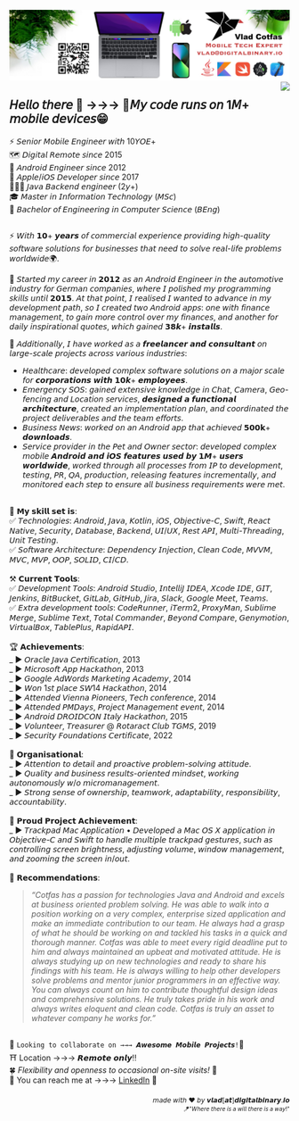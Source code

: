 ![Top Header](https://github.com/cotfas/cotfas/blob/main/Vlad-Cotfas-Mobile-Tech-Expert.jpg)
<img align="right" src="https://komarev.com/ghpvc/?username=cotfas&color=red&base=50000">


## 𝘏𝘦𝘭𝘭𝘰 𝘵𝘩𝘦𝘳𝘦 👋 →→→ 🧩𝘔𝘺 𝘤𝘰𝘥𝘦 𝘳𝘶𝘯𝘴 𝘰𝘯 1𝘔+ 𝘮𝘰𝘣𝘪𝘭𝘦 𝘥𝘦𝘷𝘪𝘤𝘦𝘴😁

⚡ 𝘚𝘦𝘯𝘪𝘰𝘳 𝘔𝘰𝘣𝘪𝘭𝘦 𝘌𝘯𝘨𝘪𝘯𝘦𝘦𝘳 𝘸𝘪𝘵𝘩 10𝘠𝘖𝘌+<br />
🗺️ 𝘋𝘪𝘨𝘪𝘵𝘢𝘭 𝘙𝘦𝘮𝘰𝘵𝘦 𝘴𝘪𝘯𝘤𝘦 2015<br />
🤖 𝘈𝘯𝘥𝘳𝘰𝘪𝘥 𝘌𝘯𝘨𝘪𝘯𝘦𝘦𝘳 𝘴𝘪𝘯𝘤𝘦 2012<br />
📱 𝘈𝘱𝘱𝘭𝘦/𝘪𝘖𝘚 𝘋𝘦𝘷𝘦𝘭𝘰𝘱𝘦𝘳 𝘴𝘪𝘯𝘤𝘦 2017<br />
🧑🏻‍💻 𝘑𝘢𝘷𝘢 𝘉𝘢𝘤𝘬𝘦𝘯𝘥 𝘦𝘯𝘨𝘪𝘯𝘦𝘦𝘳 (2𝘺+)<br />
🎓 𝘔𝘢𝘴𝘵𝘦𝘳 𝘪𝘯 𝘐𝘯𝘧𝘰𝘳𝘮𝘢𝘵𝘪𝘰𝘯 𝘛𝘦𝘤𝘩𝘯𝘰𝘭𝘰𝘨𝘺 (𝘔𝘚𝘤)<br />
🏅 𝘉𝘢𝘤𝘩𝘦𝘭𝘰𝘳 𝘰𝘧 𝘌𝘯𝘨𝘪𝘯𝘦𝘦𝘳𝘪𝘯𝘨 𝘪𝘯 𝘊𝘰𝘮𝘱𝘶𝘵𝘦𝘳 𝘚𝘤𝘪𝘦𝘯𝘤𝘦 (𝘉𝘌𝘯𝘨)

##

⚡️ 𝘞𝘪𝘵𝘩 𝟭𝟬+ 𝙮𝙚𝙖𝙧𝙨 𝘰𝘧 𝘤𝘰𝘮𝘮𝘦𝘳𝘤𝘪𝘢𝘭 𝘦𝘹𝘱𝘦𝘳𝘪𝘦𝘯𝘤𝘦 𝘱𝘳𝘰𝘷𝘪𝘥𝘪𝘯𝘨 𝘩𝘪𝘨𝘩-𝘲𝘶𝘢𝘭𝘪𝘵𝘺 𝘴𝘰𝘧𝘵𝘸𝘢𝘳𝘦 𝘴𝘰𝘭𝘶𝘵𝘪𝘰𝘯𝘴 𝘧𝘰𝘳 𝘣𝘶𝘴𝘪𝘯𝘦𝘴𝘴𝘦𝘴 𝘵𝘩𝘢𝘵 𝘯𝘦𝘦𝘥 𝘵𝘰 𝘴𝘰𝘭𝘷𝘦 𝘳𝘦𝘢𝘭-𝘭𝘪𝘧𝘦 𝘱𝘳𝘰𝘣𝘭𝘦𝘮𝘴 𝘸𝘰𝘳𝘭𝘥𝘸𝘪𝘥𝘦🌍.

🔰 𝘚𝘵𝘢𝘳𝘵𝘦𝘥 𝘮𝘺 𝘤𝘢𝘳𝘦𝘦𝘳 𝘪𝘯 𝟮𝟬𝟭𝟮 𝘢𝘴 𝘢𝘯 𝘈𝘯𝘥𝘳𝘰𝘪𝘥 𝘌𝘯𝘨𝘪𝘯𝘦𝘦𝘳 𝘪𝘯 𝘵𝘩𝘦 𝘢𝘶𝘵𝘰𝘮𝘰𝘵𝘪𝘷𝘦 𝘪𝘯𝘥𝘶𝘴𝘵𝘳𝘺 𝘧𝘰𝘳 𝘎𝘦𝘳𝘮𝘢𝘯 𝘤𝘰𝘮𝘱𝘢𝘯𝘪𝘦𝘴, 𝘸𝘩𝘦𝘳𝘦 𝘐 𝘱𝘰𝘭𝘪𝘴𝘩𝘦𝘥 𝘮𝘺 𝘱𝘳𝘰𝘨𝘳𝘢𝘮𝘮𝘪𝘯𝘨 𝘴𝘬𝘪𝘭𝘭𝘴 𝘶𝘯𝘵𝘪𝘭 𝟮𝟬𝟭𝟱. 𝘈𝘵 𝘵𝘩𝘢𝘵 𝘱𝘰𝘪𝘯𝘵, 𝘐 𝘳𝘦𝘢𝘭𝘪𝘴𝘦𝘥 𝘐 𝘸𝘢𝘯𝘵𝘦𝘥 𝘵𝘰 𝘢𝘥𝘷𝘢𝘯𝘤𝘦 𝘪𝘯 𝘮𝘺 𝘥𝘦𝘷𝘦𝘭𝘰𝘱𝘮𝘦𝘯𝘵 𝘱𝘢𝘵𝘩, 𝘴𝘰 𝘐 𝘤𝘳𝘦𝘢𝘵𝘦𝘥 𝘵𝘸𝘰 𝘈𝘯𝘥𝘳𝘰𝘪𝘥 𝘢𝘱𝘱𝘴: 𝘰𝘯𝘦 𝘸𝘪𝘵𝘩 𝘧𝘪𝘯𝘢𝘯𝘤𝘦 𝘮𝘢𝘯𝘢𝘨𝘦𝘮𝘦𝘯𝘵, 𝘵𝘰 𝘨𝘢𝘪𝘯 𝘮𝘰𝘳𝘦 𝘤𝘰𝘯𝘵𝘳𝘰𝘭 𝘰𝘷𝘦𝘳 𝘮𝘺 𝘧𝘪𝘯𝘢𝘯𝘤𝘦𝘴, 𝘢𝘯𝘥 𝘢𝘯𝘰𝘵𝘩𝘦𝘳 𝘧𝘰𝘳 𝘥𝘢𝘪𝘭𝘺 𝘪𝘯𝘴𝘱𝘪𝘳𝘢𝘵𝘪𝘰𝘯𝘢𝘭 𝘲𝘶𝘰𝘵𝘦𝘴, 𝘸𝘩𝘪𝘤𝘩 𝘨𝘢𝘪𝘯𝘦𝘥 𝟯𝟴𝙠+ 𝙞𝙣𝙨𝙩𝙖𝙡𝙡𝙨.

🧩 𝘈𝘥𝘥𝘪𝘵𝘪𝘰𝘯𝘢𝘭𝘭𝘺, 𝘐 𝘩𝘢𝘷𝘦 𝘸𝘰𝘳𝘬𝘦𝘥 𝘢𝘴 𝘢 𝙛𝙧𝙚𝙚𝙡𝙖𝙣𝙘𝙚𝙧 𝙖𝙣𝙙 𝙘𝙤𝙣𝙨𝙪𝙡𝙩𝙖𝙣𝙩 𝘰𝘯 𝘭𝘢𝘳𝘨𝘦-𝘴𝘤𝘢𝘭𝘦 𝘱𝘳𝘰𝘫𝘦𝘤𝘵𝘴 𝘢𝘤𝘳𝘰𝘴𝘴 𝘷𝘢𝘳𝘪𝘰𝘶𝘴 𝘪𝘯𝘥𝘶𝘴𝘵𝘳𝘪𝘦𝘴:
- 𝘏𝘦𝘢𝘭𝘵𝘩𝘤𝘢𝘳𝘦: 𝘥𝘦𝘷𝘦𝘭𝘰𝘱𝘦𝘥 𝘤𝘰𝘮𝘱𝘭𝘦𝘹 𝘴𝘰𝘧𝘵𝘸𝘢𝘳𝘦 𝘴𝘰𝘭𝘶𝘵𝘪𝘰𝘯𝘴 𝘰𝘯 𝘢 𝘮𝘢𝘫𝘰𝘳 𝘴𝘤𝘢𝘭𝘦 𝘧𝘰𝘳 𝙘𝙤𝙧𝙥𝙤𝙧𝙖𝙩𝙞𝙤𝙣𝙨 𝙬𝙞𝙩𝙝 𝟭𝟬𝙠+ 𝙚𝙢𝙥𝙡𝙤𝙮𝙚𝙚𝙨.
- 𝘌𝘮𝘦𝘳𝘨𝘦𝘯𝘤𝘺 𝘚𝘖𝘚: 𝘨𝘢𝘪𝘯𝘦𝘥 𝘦𝘹𝘵𝘦𝘯𝘴𝘪𝘷𝘦 𝘬𝘯𝘰𝘸𝘭𝘦𝘥𝘨𝘦 𝘪𝘯 𝘊𝘩𝘢𝘵, 𝘊𝘢𝘮𝘦𝘳𝘢, 𝘎𝘦𝘰-𝘧𝘦𝘯𝘤𝘪𝘯𝘨 𝘢𝘯𝘥 𝘓𝘰𝘤𝘢𝘵𝘪𝘰𝘯 𝘴𝘦𝘳𝘷𝘪𝘤𝘦𝘴, 𝙙𝙚𝙨𝙞𝙜𝙣𝙚𝙙 𝙖 𝙛𝙪𝙣𝙘𝙩𝙞𝙤𝙣𝙖𝙡 𝙖𝙧𝙘𝙝𝙞𝙩𝙚𝙘𝙩𝙪𝙧𝙚, 𝘤𝘳𝘦𝘢𝘵𝘦𝘥 𝘢𝘯 𝘪𝘮𝘱𝘭𝘦𝘮𝘦𝘯𝘵𝘢𝘵𝘪𝘰𝘯 𝘱𝘭𝘢𝘯, 𝘢𝘯𝘥 𝘤𝘰𝘰𝘳𝘥𝘪𝘯𝘢𝘵𝘦𝘥 𝘵𝘩𝘦 𝘱𝘳𝘰𝘫𝘦𝘤𝘵 𝘥𝘦𝘭𝘪𝘷𝘦𝘳𝘢𝘣𝘭𝘦𝘴 𝘢𝘯𝘥 𝘵𝘩𝘦 𝘵𝘦𝘢𝘮 𝘦𝘧𝘧𝘰𝘳𝘵𝘴.
- 𝘉𝘶𝘴𝘪𝘯𝘦𝘴𝘴 𝘕𝘦𝘸𝘴: 𝘸𝘰𝘳𝘬𝘦𝘥 𝘰𝘯 𝘢𝘯 𝘈𝘯𝘥𝘳𝘰𝘪𝘥 𝘢𝘱𝘱 𝘵𝘩𝘢𝘵 𝘢𝘤𝘩𝘪𝘦𝘷𝘦𝘥 𝟱𝟬𝟬𝗸+ 𝙙𝙤𝙬𝙣𝙡𝙤𝙖𝙙𝙨.
- 𝘚𝘦𝘳𝘷𝘪𝘤𝘦 𝘱𝘳𝘰𝘷𝘪𝘥𝘦𝘳 𝘪𝘯 𝘵𝘩𝘦 𝘗𝘦𝘵 𝘢𝘯𝘥 𝘖𝘸𝘯𝘦𝘳 𝘴𝘦𝘤𝘵𝘰𝘳: 𝘥𝘦𝘷𝘦𝘭𝘰𝘱𝘦𝘥 𝘤𝘰𝘮𝘱𝘭𝘦𝘹 𝘮𝘰𝘣𝘪𝘭𝘦 𝘼𝙣𝙙𝙧𝙤𝙞𝙙 𝙖𝙣𝙙 𝙞𝙊𝙎 𝙛𝙚𝙖𝙩𝙪𝙧𝙚𝙨 𝙪𝙨𝙚𝙙 𝙗𝙮 𝟭𝙈+ 𝙪𝙨𝙚𝙧𝙨 𝙬𝙤𝙧𝙡𝙙𝙬𝙞𝙙𝙚, 𝘸𝘰𝘳𝘬𝘦𝘥 𝘵𝘩𝘳𝘰𝘶𝘨𝘩 𝘢𝘭𝘭 𝘱𝘳𝘰𝘤𝘦𝘴𝘴𝘦𝘴 𝘧𝘳𝘰𝘮 𝘐𝘗 𝘵𝘰 𝘥𝘦𝘷𝘦𝘭𝘰𝘱𝘮𝘦𝘯𝘵, 𝘵𝘦𝘴𝘵𝘪𝘯𝘨, 𝘗𝘙, 𝘘𝘈, 𝘱𝘳𝘰𝘥𝘶𝘤𝘵𝘪𝘰𝘯, 𝘳𝘦𝘭𝘦𝘢𝘴𝘪𝘯𝘨 𝘧𝘦𝘢𝘵𝘶𝘳𝘦𝘴 𝘪𝘯𝘤𝘳𝘦𝘮𝘦𝘯𝘵𝘢𝘭𝘭𝘺, 𝘢𝘯𝘥 𝘮𝘰𝘯𝘪𝘵𝘰𝘳𝘦𝘥 𝘦𝘢𝘤𝘩 𝘴𝘵𝘦𝘱 𝘵𝘰 𝘦𝘯𝘴𝘶𝘳𝘦 𝘢𝘭𝘭 𝘣𝘶𝘴𝘪𝘯𝘦𝘴𝘴 𝘳𝘦𝘲𝘶𝘪𝘳𝘦𝘮𝘦𝘯𝘵𝘴 𝘸𝘦𝘳𝘦 𝘮𝘦𝘵.




<br />
📍 𝗠𝘆 𝘀𝗸𝗶𝗹𝗹 𝘀𝗲𝘁 𝗶𝘀:<br />
✅ 𝘛𝘦𝘤𝘩𝘯𝘰𝘭𝘰𝘨𝘪𝘦𝘴: 𝘈𝘯𝘥𝘳𝘰𝘪𝘥, 𝘑𝘢𝘷𝘢, 𝘒𝘰𝘵𝘭𝘪𝘯, 𝘪𝘖𝘚, 𝘖𝘣𝘫𝘦𝘤𝘵𝘪𝘷𝘦-𝘊, 𝘚𝘸𝘪𝘧𝘵, 𝘙𝘦𝘢𝘤𝘵 𝘕𝘢𝘵𝘪𝘷𝘦, 𝘚𝘦𝘤𝘶𝘳𝘪𝘵𝘺, 𝘋𝘢𝘵𝘢𝘣𝘢𝘴𝘦, 𝘉𝘢𝘤𝘬𝘦𝘯𝘥, 𝘜𝘐/𝘜𝘟, 𝘙𝘦𝘴𝘵 𝘈𝘗𝘐, 𝘔𝘶𝘭𝘵𝘪-𝘛𝘩𝘳𝘦𝘢𝘥𝘪𝘯𝘨, 𝘜𝘯𝘪𝘵 𝘛𝘦𝘴𝘵𝘪𝘯𝘨.<br />
✅ 𝘚𝘰𝘧𝘵𝘸𝘢𝘳𝘦 𝘈𝘳𝘤𝘩𝘪𝘵𝘦𝘤𝘵𝘶𝘳𝘦: 𝘋𝘦𝘱𝘦𝘯𝘥𝘦𝘯𝘤𝘺 𝘐𝘯𝘫𝘦𝘤𝘵𝘪𝘰𝘯, 𝘊𝘭𝘦𝘢𝘯 𝘊𝘰𝘥𝘦, 𝘔𝘝𝘝𝘔, 𝘔𝘝𝘊, 𝘔𝘝𝘗, 𝘖𝘖𝘗, 𝘚𝘖𝘓𝘐𝘋, 𝘊𝘐/𝘊𝘋.<br />
<br />
⚒️ 𝗖𝘂𝗿𝗿𝗲𝗻𝘁 𝗧𝗼𝗼𝗹𝘀:<br />
✅ 𝘋𝘦𝘷𝘦𝘭𝘰𝘱𝘮𝘦𝘯𝘵 𝘛𝘰𝘰𝘭𝘴: 𝘈𝘯𝘥𝘳𝘰𝘪𝘥 𝘚𝘵𝘶𝘥𝘪𝘰, 𝘐𝘯𝘵𝘦𝘭𝘭𝘪𝘑 𝘐𝘋𝘌𝘈, 𝘟𝘤𝘰𝘥𝘦 𝘐𝘋𝘌, 𝘎𝘐𝘛, 𝘑𝘦𝘯𝘬𝘪𝘯𝘴, 𝘉𝘪𝘵𝘉𝘶𝘤𝘬𝘦𝘵, 𝘎𝘪𝘵𝘓𝘢𝘣, 𝘎𝘪𝘵𝘏𝘶𝘣, 𝘑𝘪𝘳𝘢, 𝘚𝘭𝘢𝘤𝘬, 𝘎𝘰𝘰𝘨𝘭𝘦 𝘔𝘦𝘦𝘵, 𝘛𝘦𝘢𝘮𝘴.<br />
✅ 𝘌𝘹𝘵𝘳𝘢 𝘥𝘦𝘷𝘦𝘭𝘰𝘱𝘮𝘦𝘯𝘵 𝘵𝘰𝘰𝘭𝘴: 𝘊𝘰𝘥𝘦𝘙𝘶𝘯𝘯𝘦𝘳, 𝘪𝘛𝘦𝘳𝘮2, 𝘗𝘳𝘰𝘹𝘺𝘔𝘢𝘯, 𝘚𝘶𝘣𝘭𝘪𝘮𝘦 𝘔𝘦𝘳𝘨𝘦, 𝘚𝘶𝘣𝘭𝘪𝘮𝘦 𝘛𝘦𝘹𝘵, 𝘛𝘰𝘵𝘢𝘭 𝘊𝘰𝘮𝘮𝘢𝘯𝘥𝘦𝘳, 𝘉𝘦𝘺𝘰𝘯𝘥 𝘊𝘰𝘮𝘱𝘢𝘳𝘦, 𝘎𝘦𝘯𝘺𝘮𝘰𝘵𝘪𝘰𝘯, 𝘝𝘪𝘳𝘵𝘶𝘢𝘭𝘉𝘰𝘹, 𝘛𝘢𝘣𝘭𝘦𝘗𝘭𝘶𝘴, 𝘙𝘢𝘱𝘪𝘥𝘈𝘗𝘐.<br />


<br />
🏆 𝗔𝗰𝗵𝗶𝗲𝘃𝗲𝗺𝗲𝗻𝘁𝘀:<br />
_ ► 𝘖𝘳𝘢𝘤𝘭𝘦 𝘑𝘢𝘷𝘢 𝘊𝘦𝘳𝘵𝘪𝘧𝘪𝘤𝘢𝘵𝘪𝘰𝘯, 2013<br />
_ ► 𝘔𝘪𝘤𝘳𝘰𝘴𝘰𝘧𝘵 𝘈𝘱𝘱 𝘏𝘢𝘤𝘬𝘢𝘵𝘩𝘰𝘯, 2013<br />
_ ► 𝘎𝘰𝘰𝘨𝘭𝘦 𝘈𝘥𝘞𝘰𝘳𝘥𝘴 𝘔𝘢𝘳𝘬𝘦𝘵𝘪𝘯𝘨 𝘈𝘤𝘢𝘥𝘦𝘮𝘺, 2014<br />
_ ► 𝘞𝘰𝘯 1𝘴𝘵 𝘱𝘭𝘢𝘤𝘦 𝘚𝘞14 𝘏𝘢𝘤𝘬𝘢𝘵𝘩𝘰𝘯, 2014<br />
_ ► 𝘈𝘵𝘵𝘦𝘯𝘥𝘦𝘥 𝘝𝘪𝘦𝘯𝘯𝘢 𝘗𝘪𝘰𝘯𝘦𝘦𝘳𝘴, 𝘛𝘦𝘤𝘩 𝘤𝘰𝘯𝘧𝘦𝘳𝘦𝘯𝘤𝘦, 2014<br />
_ ► 𝘈𝘵𝘵𝘦𝘯𝘥𝘦𝘥 𝘗𝘔𝘋𝘢𝘺𝘴, 𝘗𝘳𝘰𝘫𝘦𝘤𝘵 𝘔𝘢𝘯𝘢𝘨𝘦𝘮𝘦𝘯𝘵 𝘦𝘷𝘦𝘯𝘵, 2014<br />
_ ► 𝘈𝘯𝘥𝘳𝘰𝘪𝘥 𝘋𝘙𝘖𝘐𝘋𝘊𝘖𝘕 𝘐𝘵𝘢𝘭𝘺 𝘏𝘢𝘤𝘬𝘢𝘵𝘩𝘰𝘯, 2015<br />
_ ► 𝘝𝘰𝘭𝘶𝘯𝘵𝘦𝘦𝘳, 𝘛𝘳𝘦𝘢𝘴𝘶𝘳𝘦𝘳 @ 𝘙𝘰𝘵𝘢𝘳𝘢𝘤𝘵 𝘊𝘭𝘶𝘣 𝘛𝘎𝘔𝘚, 2019<br />
_ ► 𝘚𝘦𝘤𝘶𝘳𝘪𝘵𝘺 𝘍𝘰𝘶𝘯𝘥𝘢𝘵𝘪𝘰𝘯𝘴 𝘊𝘦𝘳𝘵𝘪𝘧𝘪𝘤𝘢𝘵𝘦, 2022<br />

<br />
🧮 𝗢𝗿𝗴𝗮𝗻𝗶𝘀𝗮𝘁𝗶𝗼𝗻𝗮𝗹:<br />
_ ► 𝘈𝘵𝘵𝘦𝘯𝘵𝘪𝘰𝘯 𝘵𝘰 𝘥𝘦𝘵𝘢𝘪𝘭 𝘢𝘯𝘥 𝘱𝘳𝘰𝘢𝘤𝘵𝘪𝘷𝘦 𝘱𝘳𝘰𝘣𝘭𝘦𝘮-𝘴𝘰𝘭𝘷𝘪𝘯𝘨 𝘢𝘵𝘵𝘪𝘵𝘶𝘥𝘦.<br />
_ ► 𝘘𝘶𝘢𝘭𝘪𝘵𝘺 𝘢𝘯𝘥 𝘣𝘶𝘴𝘪𝘯𝘦𝘴𝘴 𝘳𝘦𝘴𝘶𝘭𝘵𝘴-𝘰𝘳𝘪𝘦𝘯𝘵𝘦𝘥 𝘮𝘪𝘯𝘥𝘴𝘦𝘵, 𝘸𝘰𝘳𝘬𝘪𝘯𝘨 𝘢𝘶𝘵𝘰𝘯𝘰𝘮𝘰𝘶𝘴𝘭𝘺 𝘸/𝘰 𝘮𝘪𝘤𝘳𝘰𝘮𝘢𝘯𝘢𝘨𝘦𝘮𝘦𝘯𝘵.<br />
_ ► 𝘚𝘵𝘳𝘰𝘯𝘨 𝘴𝘦𝘯𝘴𝘦 𝘰𝘧 𝘰𝘸𝘯𝘦𝘳𝘴𝘩𝘪𝘱, 𝘵𝘦𝘢𝘮𝘸𝘰𝘳𝘬, 𝘢𝘥𝘢𝘱𝘵𝘢𝘣𝘪𝘭𝘪𝘵𝘺, 𝘳𝘦𝘴𝘱𝘰𝘯𝘴𝘪𝘣𝘪𝘭𝘪𝘵𝘺, 𝘢𝘤𝘤𝘰𝘶𝘯𝘵𝘢𝘣𝘪𝘭𝘪𝘵𝘺.<br />

<br />
🚧 𝗣𝗿𝗼𝘂𝗱 𝗣𝗿𝗼𝗷𝗲𝗰𝘁 𝗔𝗰𝗵𝗶𝗲𝘃𝗲𝗺𝗲𝗻𝘁:<br />
_ ► 𝘛𝘳𝘢𝘤𝘬𝘱𝘢𝘥 𝘔𝘢𝘤 𝘈𝘱𝘱𝘭𝘪𝘤𝘢𝘵𝘪𝘰𝘯 • 𝘋𝘦𝘷𝘦𝘭𝘰𝘱𝘦𝘥 𝘢 𝘔𝘢𝘤 𝘖𝘚 𝘟 𝘢𝘱𝘱𝘭𝘪𝘤𝘢𝘵𝘪𝘰𝘯 𝘪𝘯 𝘖𝘣𝘫𝘦𝘤𝘵𝘪𝘷𝘦-𝘊 𝘢𝘯𝘥 𝘚𝘸𝘪𝘧𝘵 𝘵𝘰 𝘩𝘢𝘯𝘥𝘭𝘦 𝘮𝘶𝘭𝘵𝘪𝘱𝘭𝘦 𝘵𝘳𝘢𝘤𝘬𝘱𝘢𝘥 𝘨𝘦𝘴𝘵𝘶𝘳𝘦𝘴, 𝘴𝘶𝘤𝘩 𝘢𝘴 𝘤𝘰𝘯𝘵𝘳𝘰𝘭𝘭𝘪𝘯𝘨 𝘴𝘤𝘳𝘦𝘦𝘯 𝘣𝘳𝘪𝘨𝘩𝘵𝘯𝘦𝘴𝘴, 𝘢𝘥𝘫𝘶𝘴𝘵𝘪𝘯𝘨 𝘷𝘰𝘭𝘶𝘮𝘦, 𝘸𝘪𝘯𝘥𝘰𝘸 𝘮𝘢𝘯𝘢𝘨𝘦𝘮𝘦𝘯𝘵, 𝘢𝘯𝘥 𝘻𝘰𝘰𝘮𝘪𝘯𝘨 𝘵𝘩𝘦 𝘴𝘤𝘳𝘦𝘦𝘯 𝘪𝘯/𝘰𝘶𝘵.

<br />
<br />
🤝 𝗥𝗲𝗰𝗼𝗺𝗺𝗲𝗻𝗱𝗮𝘁𝗶𝗼𝗻𝘀:<br />

> _“Cotfas has a passion for technologies Java and Android and excels at business oriented problem solving. He was able to walk into a position working on a very complex, enterprise sized application and make an immediate contribution to our team. He always had a grasp of what he should be working on and tackled his tasks in a quick and thorough manner. Cotfas was able to meet every rigid deadline put to him and always maintained an upbeat and motivated attitude. He is always studying up on new technologies and ready to share his findings with his team. He is always willing to help other developers solve problems and mentor junior programmers in an effective way. You can always count on him to contribute thoughtful design ideas and comprehensive solutions. He truly takes pride in his work and always writes eloquent and clean code. Cotfas is truly an asset to whatever company he works for.”_


##

🌱 `Looking to collaborate on →→→ 𝘼𝙬𝙚𝙨𝙤𝙢𝙚 𝙈𝙤𝙗𝙞𝙡𝙚 𝙋𝙧𝙤𝙟𝙚𝙘𝙩𝙨!`📲
<br />
⛩️ Location →→→ 𝙍𝙚𝙢𝙤𝙩𝙚 𝙤𝙣𝙡𝙮‼️<br />
🍀 _Flexibility and openness to occasional on-site visits!_ 🏢<br />
📩 You can reach me at →→→ [LinkedIn](https://linkedin.com/in/vladcotfas) 🚀

<div dir="rtl"><sub>𝘮𝘢𝘥𝘦 𝘸𝘪𝘵𝘩 ❤️ 𝘣𝘺 𝙫𝙡𝙖𝙙[𝙖𝙩]𝙙𝙞𝙜𝙞𝙩𝙖𝙡𝙗𝙞𝙣𝙖𝙧𝙮.𝙞𝙤</sub></div>
<div dir="rtl"><sub><sup>"!𝘞𝘩𝘦𝘳𝘦 𝘵𝘩𝘦𝘳𝘦 𝘪𝘴 𝘢 𝘸𝘪𝘭𝘭 𝘵𝘩𝘦𝘳𝘦 𝘪𝘴 𝘢 𝘸𝘢𝘺"🪁</sup></sub></div>



<!--
![Bottom Header](https://github.com/cotfas/cotfas/blob/main/gunio-workstyle.png)
-->


<!--
![Counter](https://komarev.com/ghpvc/?username=cotfas&color=red&base=10000)
-->




<!--
*The WorkStyle assessment helps articulate how each developer approaches their work. From core motivations, to energy drains, to down time needs, everyone is a little different. WorkStyle helps identify highly compatible work culture and role attribute matches, a critically important factor in building quality professional relationships.*
-->


<!--
![My animated logo](https://github.com/cotfas/cotfas/blob/main/github-contribution-grid-snake-dark.svg)
-->



<!--
**cotfas/cotfas** is a ✨ _special_ ✨ repository because its `README.md` (this file) appears on your GitHub profile.

Here are some ideas to get you started:

- 🔭 I’m currently working on ...
- 🌱 I’m currently learning ...
- 👯 I’m looking to collaborate on ...
- 🤔 I’m looking for help with ...
- 💬 Ask me about ...
- 📫 How to reach me: ...
- 😄 Pronouns: ...
- ⚡ Fun fact: ...
I'm keeping this here, just for fun! :-)
-->
